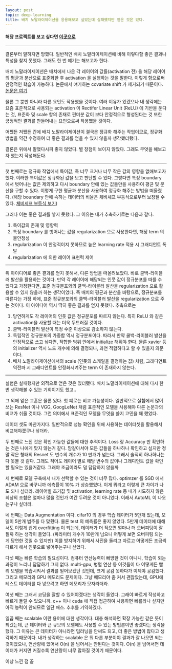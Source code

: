 ```yaml
---
layout: post
topic: deep-learning
title: 배치 노말라이제이션을 응용해보고 싶었는데 실패했지만 얻은 것은 있다.
---
```

#### 해당 프로젝트를 보고 싶다면 [이곳으로](https://github.com/bettersituation/rigid_batch_norm)
---
결론부터 말하자면 망했다. 일반적인 배치 노말라이제이션에 비해 이렇다할 좋은 결과나 특성을 찾지 못했다. 그래도 한 번 얘기는 해보고자 한다.


배치 노말라이제이션은 배치에서 나온 각 레이어의 값들(activation 전) 을 해당 레이어의 평균과 분산으로 표준화한 후 activation 을 실행하는 것을 말한다. 이렇게 함으로써 안정적인 학습이 가능하다. 논문에서 얘기하는 covariate shift 가 제거되기 때문이다. [논문은 여기](https://arxiv.org/abs/1502.03167)

물론 그 뿐만 아니라 다른 요인도 작용했을 것이다. 여러 이유가 있겠으나 내 생각에는 요즘 표준적으로 사용되는 activation 이 Rectifer Linear Unit (ReLU) 에 기반을 둔다는 것, 표준화 및 scale 항의 존재로 편미분 값이 보다 안정적으로 형성된다는 것 또한 긍정적인 결과를 만들어내는 요인으로써 작용했을 것이다.

어쨌든 저쨌든 간에 배치 노말라이제이션이 결국은 정규화 해주는 작업이므로, 정규화 방법을 약간 수정하여 더 좋은 결과를 얻을 수 있지 않을까 생각했더랬다.

결론은 위에서 말했다시피 좋지 않았다. 별 장점이 보이지 않았다. 그래도 무엇을 해보고자 했는지 작성해둔다.

---
첫 번째로는 정규화 작업에서 특이값, 즉 너무 크거나 너무 작은 값의 영향을 없애보고자 했다. 이러한 특이값은 정규화된 값을 보고 판단할 수 있다. 그렇다면 특정 boundary 에서 벗어나는 값은 제외하고 다시 boundary 안에 있는 값들만을 사용하여 평균 및 분산을 구할 수 있다.
이렇게 구한 평균과 분산을 사용하여 정규화 해주는 방법을 떠올렸다. (해당 boundary 안에 속하는 데이터의 비율은 체비셰프 부등식으로부터 보장될 수 있다. [체비셰프 부등식 보기](https://bettersituation.github.io/2019/05/01/miscs-markov-chevyshev-inequality.html))

그러나 이는 좋은 결과를 낳지 못했다. 그 이유는 내가 추측하기로는 다음과 같다.
1) 특이값의 존재 및 영향력
2) 특정 boundary 를 벗어나는 값을 regularization 으로 사용한다면, 해당 term 의 불안정성
3) regularization 이 안정적이지 못하므로 높은 learning rate 적용 시 그래디언트 폭발
4) regularization 에 의한 레이어 표현력 제어

---

위 아이디어로 좋은 결과를 얻지 못해서, 다른 방법을 떠올려보았다. 바로 쿨백-라이블러 발산을 활용하는 것이다. 만약 각 레이어에 해당되는 인풋 값이 정규분포를 따를 수 있다고 가정한다면, 표준 정규분포와의 쿨백-라이블러 발산을 regularization 으로 활용할 수 있지 않을까 하는 생각이었다. 즉 배치의 평균과 분산을 바탕으로, 정규분포를 따른다는 가정 하에, 표준 정규분포와의 쿨백-라이블러 발산을 regularization 으로 주는 것이다. 이 아이디어 역시 딱히 좋은 결과를 얻지 못했다. 추측으로는
1) 당연하게도 각 레이어의 인풋 값은 정규분포를 따르지 않는다. 특히 ReLU 와 같은 activation을 사용할 때는 더욱 두드러질 것이다.
2) 쿨백-라이블러 발산이 특정 수준 이상으로 감소하지 않는다.
3) 독립적인 정규분포의 가중합 역시 정규분포이다. 따라서 만약 쿨백-라이블러 발산을 안정적으로 쓰고 싶다면, 적합한 범위 안에서 initialize 해줘야 한다. 물론 xavier 등의 initializer 역시 노드 개수에 의해 결정되나, 과연 적합하다고 할 수 있을지 의문이다.
4) 배치 노말라이제이션에서의 scale (인풋의 스케일을 결정하는 값) 처럼, 그래디언트 역전파 시 그래디언트를 안정화시켜주는 term 이 존재하지 않는다.

---

실험은 실패했지만 외적으로 얻은 것은 있더랬다. 배치 노말라이제이션에 대해 다시 한 번 생각해볼 수 있는 기회이기도 했고..

그 외에 얻은 교훈은 물론 있다.
첫 쨰로는 비교 가능성이다. 일반적으로 실험에서 많이 쓰는 ResNet 이나 VGG, GoogLeNet 처럼 표준적인 모델을 사용해야 다른 논문과의 비교가 쉬울 것이다. 그런 의미에서 표준적인 모델을 무엇을 쓸지 고민을 꽤 했었다.

데이터 셋도 마찬가지다. 일반적으로 성능 확인을 위해 사용하는 데이터셋을 활용해서 비교해야겠구나 싶더라.

두 번째로 느낀 것은 확인 가능한 값들에 대한 추적이다. Loss 랑 Accuracy 만 확인하는 것은 나에게 맞지 않는거 같다. 맘같아서야 모든 값들을 하나하나 확인하고 싶지만 정말 작은 형태의 Resnet 도 변수의 개수가 10 만개가 넘는다. 그래서 솔직히 하나하나는 다 못볼 것 같다. 그래도 적어도 레이어 별로 해당 변수의 값이나 그래디언트 값을 확인할 필요는 있을거같다. 그래야 조금이라도 덜 답답하지 않을까

세 번째로 모델 구축에서 내가 선택할 수 있는 것이 너무 많다. optimzer 를 SGD 에서 ADAM 으로 바꾸니까 에측률이 10% 가 상승했었다. 이게 뭐라고 이렇게 큰 차이가 나도 되나 싶더라. 레이어별 초기값 및 activation, learning rate 등 내가 시도하지 않은 최상의 조합은 얼마나 많을 것인가 여간 두려운 것이 아니었다. 이래서 AutoML 이 나오는구나 싶더라.

네 번째는 Data Augmentation 이다. cifar10 의 경우 학습 데이터가 5만개 있는데, 모델이 5만개 범주를 다 맞췄다. 물론 test 의 예측률은 좋지 않았다. 5만개 데이터에 대해서도 이렇게 쉽게 overfitting 이 되는데, 데이터가 더 적으면 얼마나 더 오버피팅이 잘 될까 하는 생각이 들었다. (파라미터 개수가 10만개 넘으니 어떻게 보면 오버피팅 되는게 당연한 것일 수 있지만)
이를 방지하기 위해서 사진을 돌리고 자르고 어떻게든 조금씩 다르게 해서 인풋으로 넣어주는구나 싶었다.

다섯 째는 빠른 학습의 필요성이다. 컴퓨터 연산능력이 빠방한 것이 아니니, 학습이 되는 과정이 느리니 답답하기 그지 없다. multi-gpu, 병렬 연산 등 이것들이 다 어떻게든 빨리 모델을 학습시켜서 결과를 얻어보겠단 것인데, 크게 공감 못하다가 이제야 공감했다. 그리고 메모리와 GPU 메모리도 문제이다. 그냥 메모리야 좀 커서 괜찮았는데, GPU에 테스트 데이터를 다 넣으려고 하면 메모리가 모자라더라.

여셧 째는 그래서 코딩을 잘할 수 있어야겠다는 생각이 들었다. 그래야 빠르게 작성하고 빠르게 돌릴 수 있으니까. c++ 이나 cuda 에 직접 접근하여 사용하면 빠를라나 싶지만 아직 능력이 안되므로 일단 패스. 추후를 기약하겠다.

일곱 째는 scalable 이란 용어에 대한 생각이다. 대충 해석하면 확장 가능한 같은 뜻이 되겠는데, 큰 데이터와 큰 규모의 모델에도 사용할 수 있는 방법론이면 좋겠다는 생각을 했다. 그 이유는 큰 데이터가 아니라면 딥러닝을 안써도 되고, 더 좋은 방법이 많다고 생각하기 때문이다. 내가 생각하는 scalable 은 뭐 다른 부분이야 결과가 잘 나오면 되는 것이겠으나, 연산량에 있어서 O(n) 을 넘어서는 안된다는 것이다. O(n) 을 넘어서면 데이터가 커지면 커질수록 연산량이 너무 많아질 것이기 때문이다.

이상 느낀 점 끝
